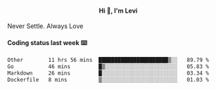 <h4 style="text-align: center;">Hi 👋, I'm Levi</h4>  Never Settle. Always Love
<!---<img align="right" alt="Coding" width="300" src="https://i.pinimg.com/originals/81/17/8b/81178b47a8598f0c81c4799f2cdd4057.gif"></p> --->

#### Coding status last week ⌨️

<!--START_SECTION:waka-->

```txt
Other        11 hrs 56 mins  ██████████████████████▒░░   89.79 %
Go           46 mins         █▒░░░░░░░░░░░░░░░░░░░░░░░   05.83 %
Markdown     26 mins         █░░░░░░░░░░░░░░░░░░░░░░░░   03.34 %
Dockerfile   8 mins          ▒░░░░░░░░░░░░░░░░░░░░░░░░   01.03 %
```

<!--END_SECTION:waka-->
